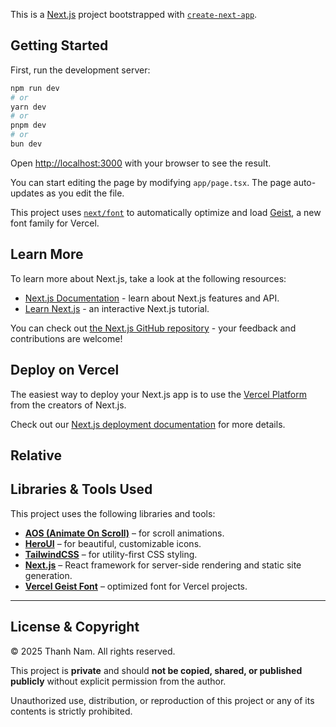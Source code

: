This is a [Next.js](https://nextjs.org) project bootstrapped with [`create-next-app`](https://nextjs.org/docs/app/api-reference/cli/create-next-app).

## Getting Started

First, run the development server:

```bash
npm run dev
# or
yarn dev
# or
pnpm dev
# or
bun dev
```

Open [http://localhost:3000](http://localhost:3000) with your browser to see the result.

You can start editing the page by modifying `app/page.tsx`. The page auto-updates as you edit the file.

This project uses [`next/font`](https://nextjs.org/docs/app/building-your-application/optimizing/fonts) to automatically optimize and load [Geist](https://vercel.com/font), a new font family for Vercel.

## Learn More

To learn more about Next.js, take a look at the following resources:

- [Next.js Documentation](https://nextjs.org/docs) - learn about Next.js features and API.
- [Learn Next.js](https://nextjs.org/learn) - an interactive Next.js tutorial.

You can check out [the Next.js GitHub repository](https://github.com/vercel/next.js) - your feedback and contributions are welcome!

## Deploy on Vercel

The easiest way to deploy your Next.js app is to use the [Vercel Platform](https://vercel.com/new?utm_medium=default-template&filter=next.js&utm_source=create-next-app&utm_campaign=create-next-app-readme) from the creators of Next.js.

Check out our [Next.js deployment documentation](https://nextjs.org/docs/app/building-your-application/deploying) for more details.

## Relative

## Libraries & Tools Used

This project uses the following libraries and tools:

- **[AOS (Animate On Scroll)](https://michalsnik.github.io/aos/)** – for scroll animations.
- **[HeroUI](https://heroicons.com/)** – for beautiful, customizable icons.
- **[TailwindCSS](https://tailwindcss.com/)** – for utility-first CSS styling.
- **[Next.js](https://nextjs.org/)** – React framework for server-side rendering and static site generation.
- **[Vercel Geist Font](https://vercel.com/font)** – optimized font for Vercel projects.

---

## License & Copyright

© 2025 Thanh Nam. All rights reserved.

This project is **private** and should **not be copied, shared, or published publicly** without explicit permission from the author.

Unauthorized use, distribution, or reproduction of this project or any of its contents is strictly prohibited.
